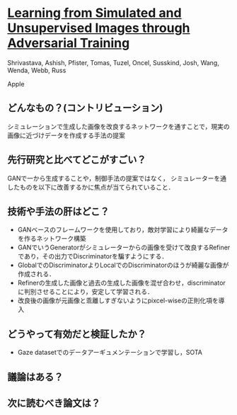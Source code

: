 # [Learning from Simulated and Unsupervised Images through Adversarial Training](https://arxiv.org/abs/1612.07828)
Shrivastava, Ashish, Pfister, Tomas, Tuzel, Oncel, Susskind, Josh, Wang, Wenda, Webb, Russ

Apple
## どんなもの？(コントリビューション)
シミュレーションで生成した画像を改良するネットワークを通すことで，現実の画像に近づけデータを作成する手法の提案

## 先行研究と比べてどこがすごい？
GANで一から生成することや，制御手法の提案ではなく，
シミュレーターを通したものを以下に改善するかに焦点が当てられていること．

## 技術や手法の肝はどこ？
* GANベースのフレームワークを使用しており，敵対学習により綺麗なデータを作るネットワーク構築
* GANでいうGeneratorがシミュレーターからの画像を受けて改良するRefinerであり，その出力でDiscriminatorを騙すようにする．
* GlobalでのDiscriminatorよりLocalでのDiscriminatorのほうが綺麗な画像が作成される．
* Refinerの生成した画像と過去の生成した画像を混ぜ合わせ，discriminatorに判別させることにより，安定して学習される．
* 改良後の画像が元画像と乖離しすぎないようにpixcel-wiseの正則化項を導入

## どうやって有効だと検証したか？
* Gaze datasetでのデータアーギュメンテーションで学習し，SOTA

## 議論はある？

## 次に読むべき論文は？
